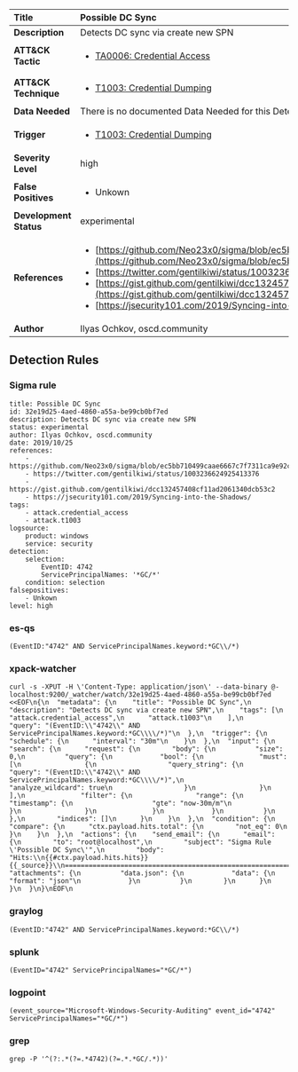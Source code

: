 | Title                    | Possible DC Sync       |
|:-------------------------|:------------------|
| **Description**          | Detects DC sync via create new SPN |
| **ATT&amp;CK Tactic**    |  <ul><li>[TA0006: Credential Access](https://attack.mitre.org/tactics/TA0006)</li></ul>  |
| **ATT&amp;CK Technique** | <ul><li>[T1003: Credential Dumping](https://attack.mitre.org/techniques/T1003)</li></ul>  |
| **Data Needed**          |  There is no documented Data Needed for this Detection Rule yet  |
| **Trigger**              | <ul><li>[T1003: Credential Dumping](../Triggers/T1003.md)</li></ul>  |
| **Severity Level**       | high |
| **False Positives**      | <ul><li>Unkown</li></ul>  |
| **Development Status**   | experimental |
| **References**           | <ul><li>[https://github.com/Neo23x0/sigma/blob/ec5bb710499caae6667c7f7311ca9e92c03b9039/rules/windows/builtin/win_dcsync.yml](https://github.com/Neo23x0/sigma/blob/ec5bb710499caae6667c7f7311ca9e92c03b9039/rules/windows/builtin/win_dcsync.yml)</li><li>[https://twitter.com/gentilkiwi/status/1003236624925413376](https://twitter.com/gentilkiwi/status/1003236624925413376)</li><li>[https://gist.github.com/gentilkiwi/dcc132457408cf11ad2061340dcb53c2](https://gist.github.com/gentilkiwi/dcc132457408cf11ad2061340dcb53c2)</li><li>[https://jsecurity101.com/2019/Syncing-into-the-Shadows/](https://jsecurity101.com/2019/Syncing-into-the-Shadows/)</li></ul>  |
| **Author**               | Ilyas Ochkov, oscd.community |


## Detection Rules

### Sigma rule

```
title: Possible DC Sync
id: 32e19d25-4aed-4860-a55a-be99cb0bf7ed
description: Detects DC sync via create new SPN
status: experimental
author: Ilyas Ochkov, oscd.community
date: 2019/10/25
references:
    - https://github.com/Neo23x0/sigma/blob/ec5bb710499caae6667c7f7311ca9e92c03b9039/rules/windows/builtin/win_dcsync.yml
    - https://twitter.com/gentilkiwi/status/1003236624925413376
    - https://gist.github.com/gentilkiwi/dcc132457408cf11ad2061340dcb53c2
    - https://jsecurity101.com/2019/Syncing-into-the-Shadows/
tags:
    - attack.credential_access
    - attack.t1003
logsource:
    product: windows
    service: security
detection:
    selection:
        EventID: 4742
        ServicePrincipalNames: '*GC/*'
    condition: selection
falsepositives:
    - Unkown
level: high

```





### es-qs
    
```
(EventID:"4742" AND ServicePrincipalNames.keyword:*GC\\/*)
```


### xpack-watcher
    
```
curl -s -XPUT -H \'Content-Type: application/json\' --data-binary @- localhost:9200/_watcher/watch/32e19d25-4aed-4860-a55a-be99cb0bf7ed <<EOF\n{\n  "metadata": {\n    "title": "Possible DC Sync",\n    "description": "Detects DC sync via create new SPN",\n    "tags": [\n      "attack.credential_access",\n      "attack.t1003"\n    ],\n    "query": "(EventID:\\"4742\\" AND ServicePrincipalNames.keyword:*GC\\\\/*)"\n  },\n  "trigger": {\n    "schedule": {\n      "interval": "30m"\n    }\n  },\n  "input": {\n    "search": {\n      "request": {\n        "body": {\n          "size": 0,\n          "query": {\n            "bool": {\n              "must": [\n                {\n                  "query_string": {\n                    "query": "(EventID:\\"4742\\" AND ServicePrincipalNames.keyword:*GC\\\\/*)",\n                    "analyze_wildcard": true\n                  }\n                }\n              ],\n              "filter": {\n                "range": {\n                  "timestamp": {\n                    "gte": "now-30m/m"\n                  }\n                }\n              }\n            }\n          }\n        },\n        "indices": []\n      }\n    }\n  },\n  "condition": {\n    "compare": {\n      "ctx.payload.hits.total": {\n        "not_eq": 0\n      }\n    }\n  },\n  "actions": {\n    "send_email": {\n      "email": {\n        "to": "root@localhost",\n        "subject": "Sigma Rule \'Possible DC Sync\'",\n        "body": "Hits:\\n{{#ctx.payload.hits.hits}}{{_source}}\\n================================================================================\\n{{/ctx.payload.hits.hits}}",\n        "attachments": {\n          "data.json": {\n            "data": {\n              "format": "json"\n            }\n          }\n        }\n      }\n    }\n  }\n}\nEOF\n
```


### graylog
    
```
(EventID:"4742" AND ServicePrincipalNames.keyword:*GC\\/*)
```


### splunk
    
```
(EventID="4742" ServicePrincipalNames="*GC/*")
```


### logpoint
    
```
(event_source="Microsoft-Windows-Security-Auditing" event_id="4742" ServicePrincipalNames="*GC/*")
```


### grep
    
```
grep -P '^(?:.*(?=.*4742)(?=.*.*GC/.*))'
```



